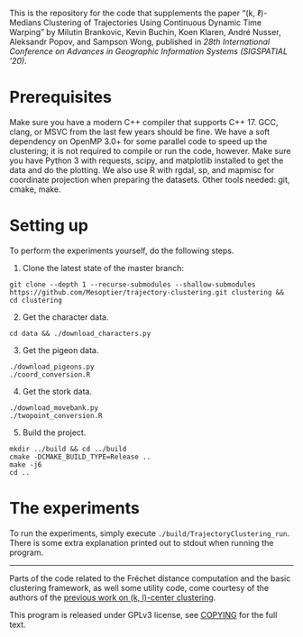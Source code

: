 This is the repository for the code that supplements the paper
“(k, ℓ)-Medians Clustering of Trajectories Using Continuous Dynamic Time Warping”
by Milutin Brankovic, Kevin Buchin, Koen Klaren, André Nusser, Aleksandr Popov,
and Sampson Wong, published in _28th International Conference on Advances in
Geographic Information Systems (SIGSPATIAL ’20)._

# Prerequisites
Make sure you have a modern C++ compiler that supports C++ 17.
GCC, clang, or MSVC from the last few years should be fine.
We have a soft dependency on OpenMP 3.0+ for some parallel code to speed up the clustering; it is
not required to compile or run the code, however.
Make sure you have Python 3 with requests, scipy, and matplotlib installed to get the data and do
the plotting.
We also use R with rgdal, sp, and mapmisc for coordinate projection when preparing the datasets.
Other tools needed: git, cmake, make.

# Setting up
To perform the experiments yourself, do the following steps.
1. Clone the latest state of the master branch:
```
git clone --depth 1 --recurse-submodules --shallow-submodules https://github.com/Mesoptier/trajectory-clustering.git clustering && cd clustering
```
2. Get the character data.
```
cd data && ./download_characters.py
```
3. Get the pigeon data.
```
./download_pigeons.py
./coord_conversion.R
```
4. Get the stork data.
```
./download_movebank.py
./twopoint_conversion.R
```
5. Build the project.
```
mkdir ../build && cd ../build
cmake -DCMAKE_BUILD_TYPE=Release ..
make -j6
cd ..
```

# The experiments
To run the experiments, simply execute `./build/TrajectoryClustering_run`.
There is some extra explanation printed out to stdout when running the program.

---
Parts of the code related to the Fréchet distance computation and the basic
clustering framework, as well some utility code, come courtesy of the authors
of the [previous work on (k, l)-center
clustering](https://gitlab.com/anusser/klcluster-sigspatial19/).

This program is released under GPLv3 license, see [COPYING](COPYING) for the
full text.
